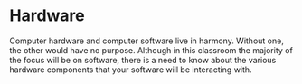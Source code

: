 # Hardware

Computer hardware and computer software live in harmony.  Without one, the other would have no purpose.  Although in this classroom the majority of the focus will be on software, there is a need to know about the various hardware components that your software will be interacting with.
